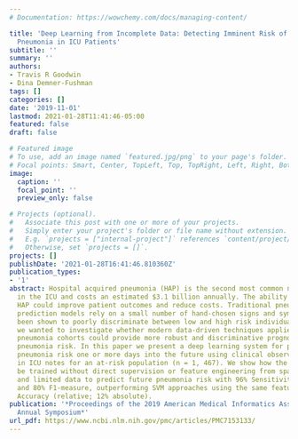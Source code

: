 ```yaml
---
# Documentation: https://wowchemy.com/docs/managing-content/

title: 'Deep Learning from Incomplete Data: Detecting Imminent Risk of Hospital-acquired
  Pneumonia in ICU Patients'
subtitle: ''
summary: ''
authors:
- Travis R Goodwin
- Dina Demner-Fushman
tags: []
categories: []
date: '2019-11-01'
lastmod: 2021-01-28T11:41:46-05:00
featured: false
draft: false

# Featured image
# To use, add an image named `featured.jpg/png` to your page's folder.
# Focal points: Smart, Center, TopLeft, Top, TopRight, Left, Right, BottomLeft, Bottom, BottomRight.
image:
  caption: ''
  focal_point: ''
  preview_only: false

# Projects (optional).
#   Associate this post with one or more of your projects.
#   Simply enter your project's folder or file name without extension.
#   E.g. `projects = ["internal-project"]` references `content/project/deep-learning/index.md`.
#   Otherwise, set `projects = []`.
projects: []
publishDate: '2021-01-28T16:41:46.810360Z'
publication_types:
- '1'
abstract: Hospital acquired pneumonia (HAP) is the second most common nosocomial infection
  in the ICU and costs an estimated $3.1 billion annually. The ability to predict
  HAP could improve patient outcomes and reduce costs. Traditional pneumonia risk
  prediction models rely on a small number of hand-chosen signs and symptoms and have
  been shown to poorly discriminate between low and high risk individuals. Consequently,
  we wanted to investigate whether modern data-driven techniques applied to respective
  pneumonia cohorts could provide more robust and discriminative prognostication of
  pneumonia risk. In this paper we present a deep learning system for predicting imminent
  pneumonia risk one or more days into the future using clinical observations documented
  in ICU notes for an at-risk population (n = 1, 467). We show how the system can
  be trained without direct supervision or feature engineering from sparse, noisy,
  and limited data to predict future pneumonia risk with 96% Sensitivity, 72% AUC,
  and 80% F1-measure, outperforming SVM approaches using the same features by 20%
  Accuracy (relative; 12% absolute).
publication: '*Proceedings of the 2019 American Medical Informatics Association (AMIA)
  Annual Symposium*'
url_pdf: https://www.ncbi.nlm.nih.gov/pmc/articles/PMC7153133/
---
```

